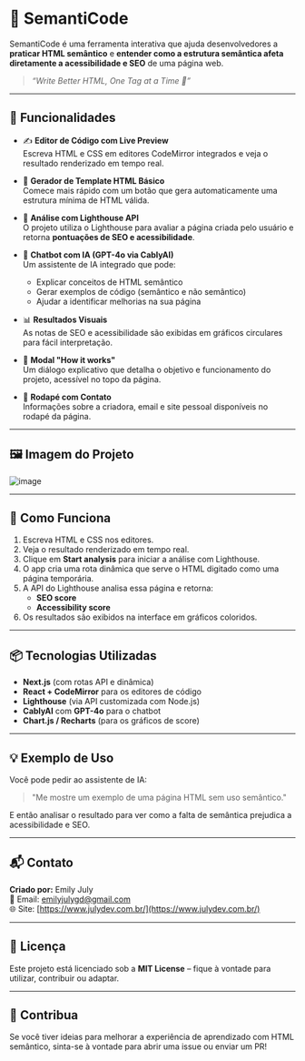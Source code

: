 # 🧠 SemantiCode

SemantiCode é uma ferramenta interativa que ajuda desenvolvedores a **praticar HTML semântico** e **entender como a estrutura semântica afeta diretamente a acessibilidade e SEO** de uma página web.

> _“Write Better HTML, One Tag at a Time 🚀”_

---

## 📌 Funcionalidades

- ✍️ **Editor de Código com Live Preview**  
  Escreva HTML e CSS em editores CodeMirror integrados e veja o resultado renderizado em tempo real.

- 🧱 **Gerador de Template HTML Básico**  
  Comece mais rápido com um botão que gera automaticamente uma estrutura mínima de HTML válida.

- 🚦 **Análise com Lighthouse API**  
  O projeto utiliza o Lighthouse para avaliar a página criada pelo usuário e retorna **pontuações de SEO e acessibilidade**.

- 🤖 **Chatbot com IA (GPT-4o via CablyAI)**  
  Um assistente de IA integrado que pode:
  - Explicar conceitos de HTML semântico
  - Gerar exemplos de código (semântico e não semântico)
  - Ajudar a identificar melhorias na sua página

- 📊 **Resultados Visuais**  
  As notas de SEO e acessibilidade são exibidas em gráficos circulares para fácil interpretação.

- 🧠 **Modal "How it works"**  
  Um diálogo explicativo que detalha o objetivo e funcionamento do projeto, acessível no topo da página.

- 📩 **Rodapé com Contato**  
  Informações sobre a criadora, email e site pessoal disponíveis no rodapé da página.

---

## 🖼️ Imagem do Projeto

![image](https://github.com/user-attachments/assets/85779cb4-aac3-4c29-9195-43971a15fd5f)

---

## 🚀 Como Funciona

1. Escreva HTML e CSS nos editores.
2. Veja o resultado renderizado em tempo real.
3. Clique em **Start analysis** para iniciar a análise com Lighthouse.
4. O app cria uma rota dinâmica que serve o HTML digitado como uma página temporária.
5. A API do Lighthouse analisa essa página e retorna:
   - **SEO score**
   - **Accessibility score**
6. Os resultados são exibidos na interface em gráficos coloridos.

---

## 📦 Tecnologias Utilizadas

- **Next.js** (com rotas API e dinâmica)
- **React + CodeMirror** para os editores de código
- **Lighthouse** (via API customizada com Node.js)
- **CablyAI** com **GPT-4o** para o chatbot
- **Chart.js / Recharts** (para os gráficos de score)

---

## 💡 Exemplo de Uso

Você pode pedir ao assistente de IA:
> "Me mostre um exemplo de uma página HTML sem uso semântico."

E então analisar o resultado para ver como a falta de semântica prejudica a acessibilidade e SEO.

---

## 📬 Contato

**Criado por:** Emily July  
📧 Email: [emilyjulygd@gmail.com](mailto:emilyjulygd@gmail.com)  
🌐 Site: [https://www.julydev.com.br/](https://www.julydev.com.br/)

---

## 📄 Licença

Este projeto está licenciado sob a **MIT License** – fique à vontade para utilizar, contribuir ou adaptar.

---

## 🌟 Contribua

Se você tiver ideias para melhorar a experiência de aprendizado com HTML semântico, sinta-se à vontade para abrir uma issue ou enviar um PR!

